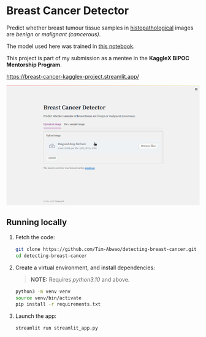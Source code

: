 # Breast Cancer Detector

Predict whether breast tumour tissue samples in [histopathological][hp] images are *benign* or *malignant (cancerous)*.

The model used here was trained in [this notebook][nb].

This project is part of my submission as a mentee in the **KaggleX BIPOC Mentorship Program**.

[hp]: https://en.wikipedia.org/wiki/Histopathology
[nb]: https://www.kaggle.com/code/timothyabwao/detecting-breast-cancer-with-computer-vision

<https://breast-cancer-kagglex-project.streamlit.app/>

![screencast](screencast.gif)

## Running locally

1. Fetch the code:

    ```bash
    git clone https://github.com/Tim-Abwao/detecting-breast-cancer.git
    cd detecting-breast-cancer
    ```

2. Create a virtual environment, and install dependencies:

   >**NOTE:** Requires *python3.10* and above.

    ```bash
    python3 -m venv venv
    source venv/bin/activate
    pip install -r requirements.txt
    ```

3. Launch the app:

    ```bash
    streamlit run streamlit_app.py
    ```
